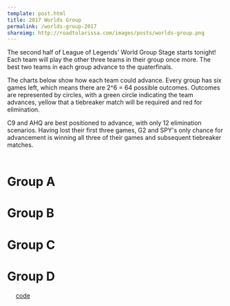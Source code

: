 ```yaml
---
template: post.html
title: 2017 Worlds Group
permalink: /worlds-group-2017
shareimg: http://roadtolarissa.com/images/posts/worlds-group.png
---
```


The second half of League of Legends' World Group Stage starts tonight! Each team will play the other three teams in their group once more. The best two teams in each group advance to the quaterfinals. 

The charts below show how each team could advance. Every group has six games left, which means there are 2^6 = 64 possible outcomes. Outcomes are represented by circles, with a green circle indicating the team advances, yellow that a tiebreaker match will be required and red for elimination. 

C9 and AHQ are best positioned to advance, with only 12 elimination scenarios. Having lost their first three games, G2 and SPY's only chance for advancement is winning all three of their games and subsequent tiebreaker matches. 

<h1 class='group-header' style='margin-top: 60px;'>Group A</h1>
<div class='group' id='group-a'></div>
<h1 class='group-header'>Group B</h1>
<div class='group' id='group-b'></div>
<h1 class='group-header'>Group C</h1>
<div class='group' id='group-c'></div>
<h1 class='group-header'>Group D</h1>
<div class='group' id='group-d'></div>



<span class='source' style='margin-left: 20px'>[code](https://github.com/1wheel/roadtolarissa/blob/master/source/worlds-group-2017/script.js)</span>


<link rel="stylesheet" type="text/css" href="/worlds-group-2017/style.css">

<script src="/worlds-group-2017/d3_.js"></script>
<script src="/worlds-group-2017/swoopy-drag.js"></script>
<script src="/worlds-group-2017/script.js"></script>